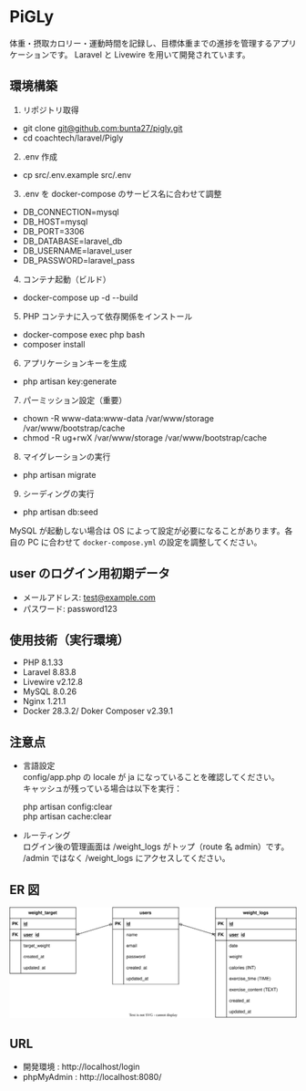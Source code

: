 # PiGLy

体重・摂取カロリー・運動時間を記録し、目標体重までの進捗を管理するアプリケーションです。
Laravel と Livewire を用いて開発されています。

## 環境構築

1. リポジトリ取得

- git clone [git@github.com:bunta27/pigly.git](https://github.com/bunta27/pigly.git)
- cd coachtech/laravel/Pigly

2. .env 作成

- cp src/.env.example src/.env

3. .env を docker-compose のサービス名に合わせて調整

- DB_CONNECTION=mysql
- DB_HOST=mysql
- DB_PORT=3306
- DB_DATABASE=laravel_db
- DB_USERNAME=laravel_user
- DB_PASSWORD=laravel_pass

4. コンテナ起動（ビルド）

- docker-compose up -d --build

5. PHP コンテナに入って依存関係をインストール

- docker-compose exec php bash
- composer install

6. アプリケーションキーを生成

- php artisan key:generate

7. パーミッション設定（重要）

- chown -R www-data:www-data /var/www/storage /var/www/bootstrap/cache
- chmod -R ug+rwX /var/www/storage /var/www/bootstrap/cache

8. マイグレーションの実行

- php artisan migrate

9. シーディングの実行

- php artisan db:seed

MySQL が起動しない場合は OS によって設定が必要になることがあります。各自の PC に合わせて `docker-compose.yml` の設定を調整してください。

## user のログイン用初期データ

- メールアドレス: test@example.com
- パスワード: password123

## 使用技術（実行環境）

- PHP 8.1.33
- Laravel 8.83.8
- Livewire v2.12.8
- MySQL 8.0.26
- Nginx 1.21.1
- Docker 28.3.2/ Doker Composer v2.39.1

## 注意点

- 言語設定  
config/app.php の locale が ja になっていることを確認してください。  
キャッシュが残っている場合は以下を実行：  

  php artisan config:clear  
  php artisan cache:clear

- ルーティング  
ログイン後の管理画面は /weight_logs がトップ（route 名 admin）です。  
/admin ではなく /weight_logs にアクセスしてください。

## ER 図

<img src="src/docs/ER.svg" alt="ER図" width="700">

## URL

- 開発環境 : http://localhost/login
- phpMyAdmin : http://localhost:8080/
